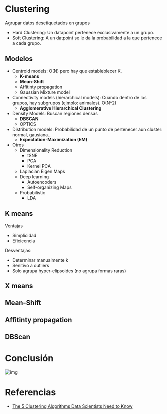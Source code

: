 # Clustering

Agrupar datos desetiquetados en grupos

* Hard Clustering: Un datapoint pertenece exclusivamente a un grupo.
* Soft Clustering: A un datpoint se le da la probabilidad a la que pertenece a cada grupo.

## Modelos

* Centroid models: O(N) pero hay que estableblecer K. 
  * **K-means**
  * **Mean-Shift**
  * Affitinty propagation
  * Gaussian Mixture model
* Connectivity models (hierarchical models): Cuando dentro de los grupos, hay subgrupos (ejmplo: animales). O(N^2)
  * **Agglomerative Hierarchical Clustering**
* Density Models: Buscan regiones densas
  * **DBSCAN**
  * OPTICS
* Distribution models: Probabilidad de un punto de pertenecer aun cluster: normal, gausiana...
  * **Expectation-Maximization (EM)**
* Otros
  * Dimensionality Reduction
    * tSNE
    * PCA
    * Kernel PCA
  * Laplacian Eigen Maps
  * Deep learning
    * Autoencoders
    * Self-organizing Maps
  * Probabilistic
    * LDA

## K means

Ventajas
* Simplicidad
* Eficicencia

Desventajas:
* Determinar manualmente k
* Senitivo a outliers
* Solo agrupa hyper-elipsoides (no agrupa formas raras)

## X means

## Mean-Shift

## Affitinty propagation

## DBScan

# Conclusión

![img](http://scikit-learn.org/stable/_images/sphx_glr_plot_cluster_comparison_001.png)



# Referencias

* [The 5 Clustering Algorithms Data Scientists Need to Know](https://towardsdatascience.com/the-5-clustering-algorithms-data-scientists-need-to-know-a36d136ef68)
